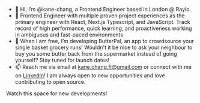 - 👋 Hi, I’m @kane-chang, a Frontend Engineer based in London @ Raylo. 
- 👀 Frontend Engineer with multiple proven project experiences as the primary engineer with React, Next.js Typescript, and JavaScript. Track record of high performance, quick learning, and proactiveness working in ambiguous and fast-paced environments
- 🌱 When I am free, I’m developing ButterPal, an app to crowdsource your single basket grocery runs! Wouldn't it be nice to ask your neighbour to buy you some butter back from the supermarket instead of going yourself? Stay tuned for launch dates!
- 📫 Reach me via email at kane.chang.fl@gmail.com or connect with me on [LinkedIn](https://www.linkedin.com/in/kane-chang/)! I am always open to new opportunities and love contributing to open source.

Watch this space for new developments!

<!---
kane-chang/kane-chang is a ✨ special ✨ repository because its `README.md` (this file) appears on your GitHub profile.
You can click the Preview link to take a look at your changes.
--->
